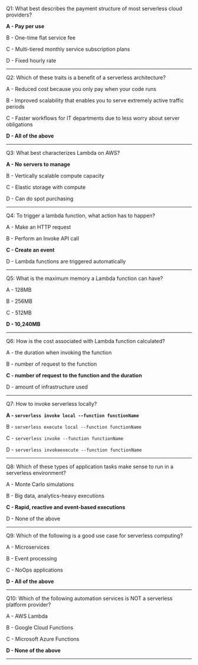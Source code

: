 Q1: What best describes the payment structure of most serverless cloud providers?

**A - Pay per use**

B - One-time flat service fee

C - Multi-tiered monthly service subscription plans

D - Fixed hourly rate

---

Q2: Which of these traits is a benefit of a serverless architecture?

A - Reduced cost because you only pay when your code runs

B - Improved scalability that enables you to serve extremely active traffic periods

C - Faster workflows for IT departments due to less worry about server obligations

**D - All of the above**

---

Q3: What best characterizes Lambda on AWS?

**A - No servers to manage**

B - Vertically scalable compute capacity

C - Elastic storage with compute

D - Can do spot purchasing

---

Q4: To trigger a lambda function, what action has to happen?

A - Make an HTTP request

B - Perform an Invoke API call

**C - Create an event**

D - Lambda functions are triggered automatically

---

Q5: What is the maximum memory a Lambda function can have?

A - 128MB

B - 256MB

C - 512MB

**D - 10,240MB**

---

Q6: How is the cost associated with Lambda function calculated?

A - the duration when invoking the function

B - number of request to the function

**C - number of request to the function and the duration**

D - amount of infrastructure used

---

Q7: How to invoke serverless locally?

**A - `serverless invoke local --function functionName`**

B - `serverless execute local --function functionName`

C - `serverless invoke --function functionName`

D - `serverless invokeexecute --function functionName`

---

Q8: Which of these types of application tasks make sense to run in a serverless environment?

A - Monte Carlo simulations

B - Big data, analytics-heavy executions

**C - Rapid, reactive and event-based executions**

D - None of the above

---

Q9: Which of the following is a good use case for serverless computing?

A - Microservices
 
B - Event processing
 
C - NoOps applications
 
**D - All of the above**

---

Q10: Which of the following automation services is NOT a serverless platform provider?

A - AWS Lambda

B - Google Cloud Functions

C - Microsoft Azure Functions

**D - None of the above**

---


 


